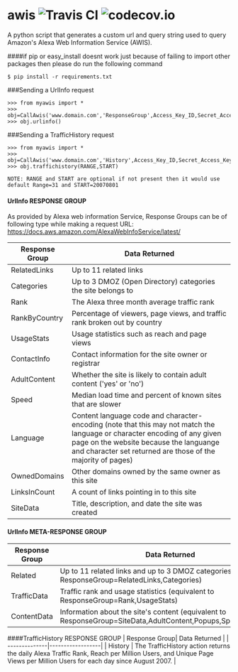 # awis ![Travis CI](https://travis-ci.org/ashim888/awis.svg?branch=master) ![codecov.io](https://codecov.io/github/ashim888/awis/branch.svg?branch=master)
A python script that generates a custom url and query string used to query Amazon's Alexa Web Information Service (AWIS).


####if pip or easy_install doesnt work just because of failing to import other packages then please do run the following command

```
$ pip install -r requirements.txt
```

###Sending a UrlInfo request
```
>>> from myawis import *
>>> obj=CallAwis('www.domain.com','ResponseGroup',Access_Key_ID,Secret_Access_Key)
>>> obj.urlinfo()

```

###Sending a TrafficHistory request
```
>>> from myawis import *
>>> obj=CallAwis('www.domain.com','History',Access_Key_ID,Secret_Access_Key)
>>> obj.traffichistory(RANGE,START)

NOTE: RANGE and START are optional if not present then it would use default Range=31 and START=20070801
```
#### UrlInfo RESPONSE GROUP
As provided by Alexa web information Service, Response Groups can be of following type while making a request
URL: https://docs.aws.amazon.com/AlexaWebInfoService/latest/


| Response Group| Data Returned    | 
| --------------|------------------|
| RelatedLinks  | Up to 11 related links|
| Categories    | Up to 3 DMOZ (Open Directory) categories the site belongs to|
| Rank  		| The Alexa three month average traffic rank|
| RankByCountry | Percentage of viewers, page views, and traffic rank broken out by country|
| UsageStats  	| Usage statistics such as reach and page views|
| ContactInfo 	| Contact information for the site owner or registrar|
| AdultContent  | Whether the site is likely to contain adult content ('yes' or 'no')|
| Speed 		| Median load time and percent of known sites that are slower|
| Language  	| Content language code and character-encoding (note that this may not match the language or character encoding of any given page on the website because the languange and character set returned are those of the majority of pages) |
| OwnedDomains 	| Other domains owned by the same owner as this site|
| LinksInCount 	| A count of links pointing in to this site|
| SiteData 		| Title, description, and date the site was created|


#### UrlInfo META-RESPONSE GROUP

| Response Group| Data Returned    | 
| --------------|------------------|
| Related  		| Up to 11 related links and up to 3 DMOZ categories (equivalent to ResponseGroup=RelatedLinks,Categories)|
| TrafficData   | Traffic rank and usage statistics (equivalent to ResponseGroup=Rank,UsageStats)|
| ContentData  	| Information about the site's content (equivalent to ResponseGroup=SiteData,AdultContent,Popups,Speed,Language)|

####TrafficHistory RESPONSE GROUP
| Response Group| Data Returned    | 
| --------------|------------------|
| History  		| The TrafficHistory action returns the daily Alexa Traffic Rank, Reach per Million Users, and Unique Page Views per Million Users for each day since August 2007. |

